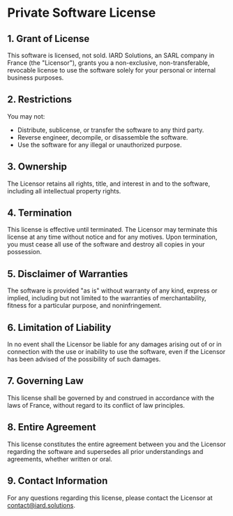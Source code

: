 # Private Software License

## 1. Grant of License
This software is licensed, not sold. IARD Solutions, an SARL company in France (the "Licensor"), grants you a non-exclusive, non-transferable, revocable license to use the software solely for your personal or internal business purposes.

## 2. Restrictions
You may not:
- Distribute, sublicense, or transfer the software to any third party.
- Reverse engineer, decompile, or disassemble the software.
- Use the software for any illegal or unauthorized purpose.

## 3. Ownership
The Licensor retains all rights, title, and interest in and to the software, including all intellectual property rights.

## 4. Termination
This license is effective until terminated. The Licensor may terminate this license at any time without notice and for any motives. Upon termination, you must cease all use of the software and destroy all copies in your possession.

## 5. Disclaimer of Warranties
The software is provided "as is" without warranty of any kind, express or implied, including but not limited to the warranties of merchantability, fitness for a particular purpose, and noninfringement.

## 6. Limitation of Liability
In no event shall the Licensor be liable for any damages arising out of or in connection with the use or inability to use the software, even if the Licensor has been advised of the possibility of such damages.

## 7. Governing Law
This license shall be governed by and construed in accordance with the laws of France, without regard to its conflict of law principles.

## 8. Entire Agreement
This license constitutes the entire agreement between you and the Licensor regarding the software and supersedes all prior understandings and agreements, whether written or oral.

## 9. Contact Information
For any questions regarding this license, please contact the Licensor at contact@iard.solutions.
